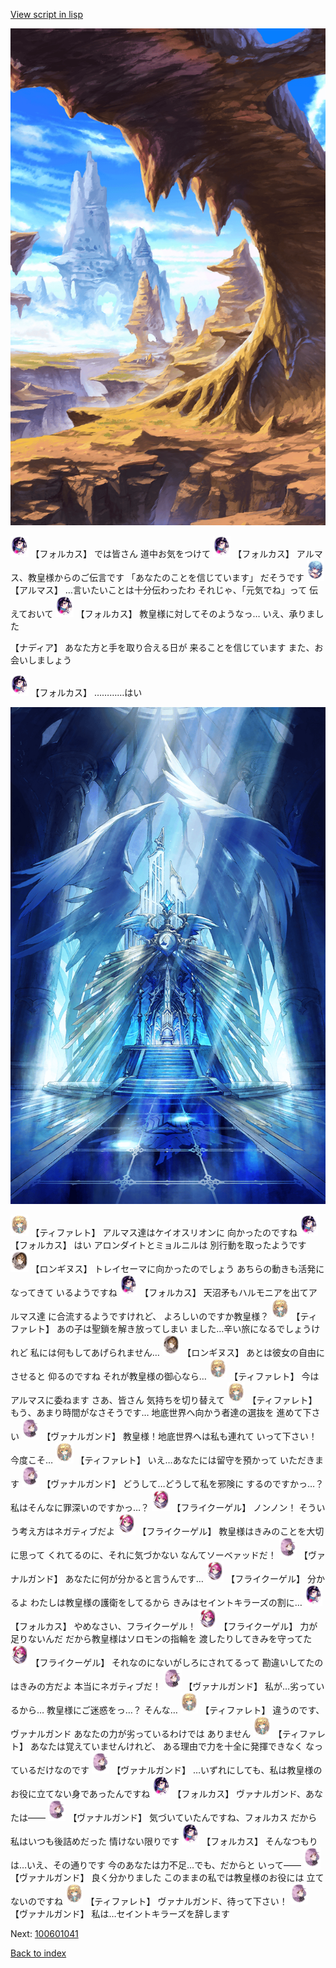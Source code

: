 [View script in lisp](../scripts/100601031.txt)

![wild.png](../images/backgrounds/wild.png)

<img src="../images/units/3301811.png" alt="3301811.png" height="34"/>
【フォルカス】
では皆さん
道中お気をつけて

<img src="../images/units/3301811.png" alt="3301811.png" height="34"/>
【フォルカス】
アルマス、教皇様からのご伝言です
「あなたのことを信じています」
だそうです

<img src="../images/units/3103811.png" alt="3103811.png" height="34"/>
【アルマス】
…言いたいことは十分伝わったわ
それじゃ、「元気でね」って
伝えておいて

<img src="../images/units/3301811.png" alt="3301811.png" height="34"/>
【フォルカス】
教皇様に対してそのようなっ…
いえ、承りました

【ナディア】
あなた方と手を取り合える日が
来ることを信じています
また、お会いしましょう

<img src="../images/units/3301811.png" alt="3301811.png" height="34"/>
【フォルカス】
…………はい

![400_angel_pope_room.png](../images/backgrounds/400_angel_pope_room.png)

<img src="../images/units/3503211.png" alt="3503211.png" height="34"/>
【ティファレト】
アルマス達はケイオスリオンに
向かったのですね

<img src="../images/units/3301811.png" alt="3301811.png" height="34"/>
【フォルカス】
はい
アロンダイトとミョルニルは
別行動を取ったようです

<img src="../images/units/3300111.png" alt="3300111.png" height="34"/>
【ロンギヌス】
トレイセーマに向かったのでしょう
あちらの動きも活発になってきて
いるようですね

<img src="../images/units/3301811.png" alt="3301811.png" height="34"/>
【フォルカス】
天沼矛もハルモニアを出てアルマス達
に合流するようですけれど、
よろしいのですか教皇様？

<img src="../images/units/3503211.png" alt="3503211.png" height="34"/>
【ティファレト】
あの子は聖鎖を解き放ってしまい
ました…辛い旅になるでしょうけれど
私には何もしてあげられません…

<img src="../images/units/3300111.png" alt="3300111.png" height="34"/>
【ロンギヌス】
あとは彼女の自由にさせると
仰るのですね
それが教皇様の御心なら…

<img src="../images/units/3503211.png" alt="3503211.png" height="34"/>
【ティファレト】
今はアルマスに委ねます
さあ、皆さん
気持ちを切り替えて

<img src="../images/units/3503211.png" alt="3503211.png" height="34"/>
【ティファレト】
もう、あまり時間がなさそうです…
地底世界へ向かう者達の選抜を
進めて下さい

<img src="../images/units/3601111.png" alt="3601111.png" height="34"/>
【ヴァナルガンド】
教皇様！地底世界へは私も連れて
いって下さい！今度こそ…

<img src="../images/units/3503211.png" alt="3503211.png" height="34"/>
【ティファレト】
いえ…あなたには留守を預かって
いただきます

<img src="../images/units/3601111.png" alt="3601111.png" height="34"/>
【ヴァナルガンド】
どうして…どうして私を邪険に
するのですかっ…？
私はそんなに罪深いのですかっ…？

<img src="../images/units/3500211.png" alt="3500211.png" height="34"/>
【フライクーゲル】
ノンノン！
そういう考え方はネガティブだよ

<img src="../images/units/3500211.png" alt="3500211.png" height="34"/>
【フライクーゲル】
教皇様はきみのことを大切に思って
くれてるのに、それに気づかない
なんてソーベァッドだ！

<img src="../images/units/3601111.png" alt="3601111.png" height="34"/>
【ヴァナルガンド】
あなたに何が分かると言うんです…

<img src="../images/units/3500211.png" alt="3500211.png" height="34"/>
【フライクーゲル】
分かるよ
わたしは教皇様の護衛をしてるから
きみはセイントキラーズの割に…

<img src="../images/units/3301811.png" alt="3301811.png" height="34"/>
【フォルカス】
やめなさい、フライクーゲル！

<img src="../images/units/3500211.png" alt="3500211.png" height="34"/>
【フライクーゲル】
力が足りないんだ
だから教皇様はソロモンの指輪を
渡したりしてきみを守ってた

<img src="../images/units/3500211.png" alt="3500211.png" height="34"/>
【フライクーゲル】
それなのにないがしろにされてるって
勘違いしてたのはきみの方だよ
本当にネガティブだ！

<img src="../images/units/3601111.png" alt="3601111.png" height="34"/>
【ヴァナルガンド】
私が…劣っているから…
教皇様にご迷惑をっ…？
そんな…

<img src="../images/units/3503211.png" alt="3503211.png" height="34"/>
【ティファレト】
違うのです、ヴァナルガンド
あなたの力が劣っているわけでは
ありません

<img src="../images/units/3503211.png" alt="3503211.png" height="34"/>
【ティファレト】
あなたは覚えていませんけれど、
ある理由で力を十全に発揮できなく
なっているだけなのです

<img src="../images/units/3601111.png" alt="3601111.png" height="34"/>
【ヴァナルガンド】
…いずれにしても、私は教皇様の
お役に立てない身であったんですね

<img src="../images/units/3301811.png" alt="3301811.png" height="34"/>
【フォルカス】
ヴァナルガンド、あなたは――

<img src="../images/units/3601111.png" alt="3601111.png" height="34"/>
【ヴァナルガンド】
気づいていたんですね、フォルカス
だから私はいつも後詰めだった
情けない限りです

<img src="../images/units/3301811.png" alt="3301811.png" height="34"/>
【フォルカス】
そんなつもりは…いえ、その通りです
今のあなたは力不足…でも、だからと
いって――

<img src="../images/units/3601111.png" alt="3601111.png" height="34"/>
【ヴァナルガンド】
良く分かりました
このままの私では教皇様のお役には
立てないのですね

<img src="../images/units/3503211.png" alt="3503211.png" height="34"/>
【ティファレト】
ヴァナルガンド、待って下さい！

<img src="../images/units/3601111.png" alt="3601111.png" height="34"/>
【ヴァナルガンド】
私は…セイントキラーズを辞します

Next: [100601041](100601041.md)

[Back to index](index.md)
